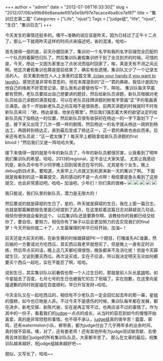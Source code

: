 +++
author = "admin"
date = "2012-07-08T16:33:30Z"
slug = "2012/07/08/e99b86e8aeade697a5e5bf97e7acace4ba8ce7af87"
title = "集训日志第二篇"
Categories = ["Life", "njust"]
Tags = ["judge组", "life", "njust", "生日", "集训日志"]
+++

今天发生的事情还挺多的。噢不~准确的说应该是昨天，因为已经过了正午十二点了。那么一下就用昨天这样的时间点来描述吧，省的混淆，哈哈~

首先值得一提的是，前天孙健回来了，集训对一个名字和我的名字前缀完全匹配的一个队员附着脚伤归队了。然后集训队暑假集训终于到了全员到齐的时候。可惜的是，今天，杨达一又因为家里出了点状况而临时回家了，唉，真是天有不测之风云啊。他这次暑假集训也算是提前结束了，确实有些遗憾，集训队又少了一个记录生活的人。
前天看到他在人人上发表的这篇文章[《clap your hands if you want to laugh》](http://blog.renren.com/GetEntry.do?id=858322469&owner=364619433)。感觉还是非常有意思的，他在末尾提到的“正一”君的典故，我估计是因为他自己的缘故不好意思记录，那么我有必要替他写一下，啊哈。
集训队每天早晨都有惯例，老队员要挂出自己想要讲的题目，然后给新队员讲题，新队员根据对老队员给自己讲题的满意程度，可以在老队员挂牌讲题的粉笔字旁画“正”字的笔画表示满意。由于一开始新老队员之间互相不是很熟悉，前两天讲题的时候就时不时有新队员来问：“欸，杨达是谁，他坐在哪里”。然后我们强忍着大笑的欲望淡定的给新队员指了指杨达一的位置，然后新队员很有收获的在杨达一的一字下面划下了一竖，接下来又出现了几次一模一样的剧情，然后杨达一的名字就从杨达一跳转到杨达工，再跳转到杨达正，直到最后变成了杨达正一，正一君的典故也由此而来。后来还有老队员说：“正一君太赚了！每天早上都稳拿给新队员讲题的first blood！”然后我们又是一阵哈哈大笑。
<!-- more -->
接下来值得一提的就是今年的新队员了，今年的新队员都很厉害，让我看到了明年我们集训队的希望。哈哈，2013的regional，定不会让大家失望。
尤其让我感动的是，新队员中有不少同学晚上回到宿舍还在写代码，尤其是有个女生，晚上debug到四点多。要知道，大家早上八点就又到机房来新一天的集训了啊。
下面就是我看到的这一幕幕提交，真的感动的不是一点点啊！相信要是鱼头看到了这些提交，也会非常感动吧。哈哈~
加油吧，少年们！你们真的很棒~
[![](https://wonderflow.info/images/2012-07-08-e99b86e8aeade697a5e5bf97e7acace4ba8ce7af87/1.png)](https://wonderflow.info/images/2012-07-08-e99b86e8aeade697a5e5bf97e7acace4ba8ce7af87/1.png)
[![](https://wonderflow.info/images/2012-07-08-e99b86e8aeade697a5e5bf97e7acace4ba8ce7af87/2.png)](https://wonderflow.info/images/2012-07-08-e99b86e8aeade697a5e5bf97e7acace4ba8ce7af87/2.png)
[![](https://wonderflow.info/images/2012-07-08-e99b86e8aeade697a5e5bf97e7acace4ba8ce7af87/3.png)](https://wonderflow.info/images/2012-07-08-e99b86e8aeade697a5e5bf97e7acace4ba8ce7af87/3.png)
[![](https://wonderflow.info/images/2012-07-08-e99b86e8aeade697a5e5bf97e7acace4ba8ce7af87/4.png)](https://wonderflow.info/images/2012-07-08-e99b86e8aeade697a5e5bf97e7acace4ba8ce7af87/4.png)
[![](https://wonderflow.info/images/2012-07-08-e99b86e8aeade697a5e5bf97e7acace4ba8ce7af87/5.png)](https://wonderflow.info/images/2012-07-08-e99b86e8aeade697a5e5bf97e7acace4ba8ce7af87/5.png)

我只能说，我们队里的新队员，潜力是无限大的！

然后要说的就是薛斌的生日了，是的，昨天就是薛斌的生日，我在上面一篇日志，也就是那篇解题报告里面已经提到了这点，在这里趁着这篇日志对薛斌说几句话，相信你很快就会看到这个。
以后集训队还是要靠你啊，该教给你的我都已经交给你了，要自信，要努力，相信你有了妹子以后会更加努力的去实现我们的final梦！今天开始你就二十了，人生最璀璨的年华已经开始，加油~！

前天还是大前天的啊，在新生赛的时候跟薛斌PK一个题目，打赌谁先AC谁赢，然后输的一方要请对方吃西瓜，其实西瓜我老早就想买了，但是晚上一直有定时训练，然后早点买的话，晚上这几天都吃得很饱，晚饭都来不及消化呢！但是今天薛斌生日，又说到要买西瓜，再次没买成，实在不应该，所以我决定明天无论如何都要买个西瓜一起吃，实在不能忍了啊，哈哈。

说到生日，其实集训队以前暑假也帮一个人过生日的，那就是前人队长[星姐](http://wonderflow.info/?p=75)啦。如今星姐去了百度，七月七号的生日也被我忙的忘了祝福了。实在抱歉，在这里向星姐道歉的同时祝星姐在百度顺利，早日升官发财~哈哈。

今天全队又在一起吃西瓜的，相信有不少老队员一定会回忆起去年的那一幕，星姐的蛋糕，如今也已物是人非。不过今天不是感伤的时候，集训队每年都在发展，都在进步，新老交替、新陈代谢，实在是再正常不过，也再应该不过的事情了。作为其中的一份子，看着我们的[judge](http://icpc.njust.edu.cn)一点点的成长，从当时的容忍到如今的慢慢开始喜爱，真的是非常欣慰的事情。也不得不承认，[judge组](http://icpc.njust.edu.cn/Home/About)真的很辛苦！震震、家鸣、还有watermelon小队、裤带表，都为judge付出了几乎两年多的业余时间，真的很不容易。噢，对了，还有娄老师！还有其他所有为judge测试做贡献、去使用去体验我们judge的所有集训队队员，大家都辛苦了。
那么在文章的最后，祝集训队越来越好，祝judge组越来越好吧~~

貌似，又写长了，哈哈~~
